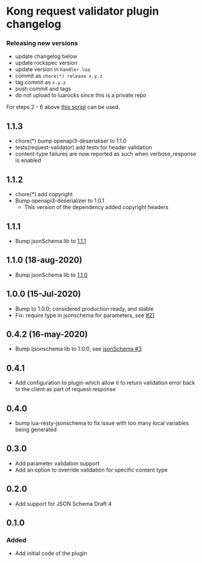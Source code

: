 # Kong request validator plugin changelog

### Releasing new versions

- update changelog below
- update rockspec version
- update version in `handler.lua`
- commit as `chore(*) release x.y.z`
- tag commit as `x.y.z`
- push commit and tags
- do not upload to luarocks since this is a private repo

For steps 2 - 6 above [this script](https://github.com/Kong/kong-ee/blob/master/scripts/bump-plugin) can be used.

## 1.1.3

- chore(*) bump openapi3-deserialiser to 1.1.0
- tests(request-validator) add tests for header validation
- content-type failures are now reported as such when verbose_response is enabled

## 1.1.2

- chore(*) add copyright
- Bump openapi3-deserializer to 1.0.1
  - This version of the dependency added copyright headers

## 1.1.1

- Bump jsonSchema lib to [1.1.1][1.1.1-changelog]

## 1.1.0 (18-aug-2020)

- Bump jsonSchema lib to [1.1.0][1.1.0-changelog]

## 1.0.0 (15-Jul-2020)

- Bump to 1.0.0; considered production ready, and stable
- Fix: require type in jsonschema for parameters, see [#21][pr-21]

## 0.4.2 (16-may-2020)

- Bump ljsonschema lib to 1.0.0, see [jsonSchema #3][jsonschema-pr-3]

## 0.4.1

- Add configuration to plugin which allow it to return validation error back
  to the client as part of request response

## 0.4.0

- bump lua-resty-jsonschema to fix issue with too many local variables
  being generated

## 0.3.0

- Add parameter validation support
- Add an option to override validation for specific content type

## 0.2.0

- Add support for JSON Schema Draft 4

## 0.1.0

### Added

- Add initial code of the plugin

[jsonschema-pr-3]: https://github.com/Tieske/lua-resty-ljsonschema/pull/3
[pr-21]: https://github.com/Kong/kong-plugin-enterprise-request-validator/pull/21
[1.1.0-changelog]: https://github.com/Tieske/lua-resty-ljsonschema#110-18-aug-2020
[1.1.1-changelog]: https://github.com/Tieske/lua-resty-ljsonschema#111-28-oct-2020
